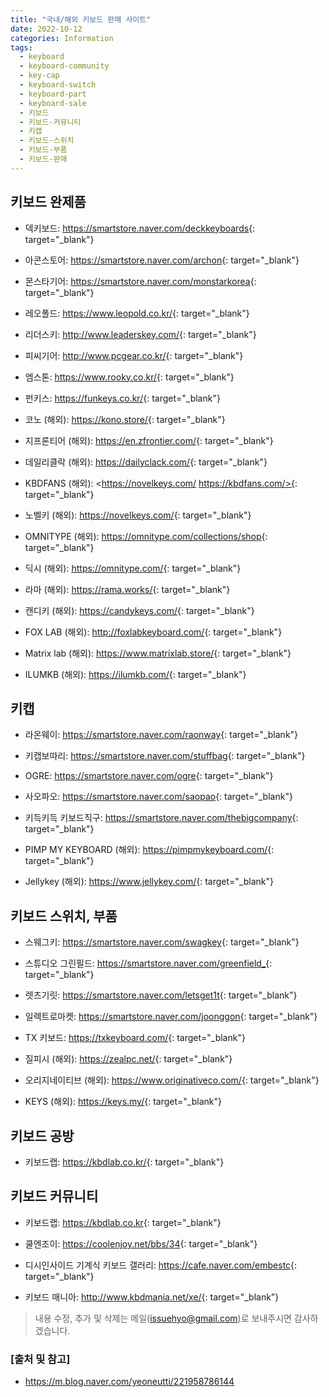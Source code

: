 ```yaml
---
title: "국내/해외 키보드 판매 사이트"
date: 2022-10-12
categories: Information
tags:
  - keyboard
  - keyboard-community
  - key-cap
  - keyboard-switch
  - keyboard-part
  - keyboard-sale
  - 키보드
  - 키보드-커뮤니티
  - 키캡
  - 키보드-스위치
  - 키보드-부품
  - 키보드-판매
---
```


## 키보드 완제품

* 덱키보드: <https://smartstore.naver.com/deckkeyboards>{: target="_blank"}

* 아콘스토어: <https://smartstore.naver.com/archon>{: target="_blank"}

* 몬스타기어: <https://smartstore.naver.com/monstarkorea>{: target="_blank"}

* 레오폴드: <https://www.leopold.co.kr/>{: target="_blank"}

* 리더스키: <http://www.leaderskey.com/>{: target="_blank"}

* 피씨기어: <http://www.pcgear.co.kr/>{: target="_blank"}

* 엠스톤: <https://www.rooky.co.kr/>{: target="_blank"}

* 펀키스: <https://funkeys.co.kr/>{: target="_blank"}

* 코노 (해외): <https://kono.store/>{: target="_blank"}

* 지프론티어 (해외): <https://en.zfrontier.com/>{: target="_blank"}

* 데일리클락 (해외): <https://dailyclack.com/>{: target="_blank"}

* KBDFANS (해외): <https://novelkeys.com/ https://kbdfans.com/>{: target="_blank"}

* 노벨키 (해외): <https://novelkeys.com/>{: target="_blank"}

* OMNITYPE (해외): <https://omnitype.com/collections/shop>{: target="_blank"}

* 딕시 (해외): <https://omnitype.com/>{: target="_blank"}

* 라마 (해외): <https://rama.works/>{: target="_blank"}

* 캔디키 (해외): <https://candykeys.com/>{: target="_blank"}

* FOX LAB (해외): <http://foxlabkeyboard.com/>{: target="_blank"}

* Matrix lab (해외): <https://www.matrixlab.store/>{: target="_blank"}

* ILUMKB (해외): <https://ilumkb.com/>{: target="_blank"}

## 키캡

* 라온웨이: <https://smartstore.naver.com/raonway>{: target="_blank"}

* 키캡보따리: <https://smartstore.naver.com/stuffbag>{: target="_blank"}

* OGRE: <https://smartstore.naver.com/ogre>{: target="_blank"}

* 사오파오: <https://smartstore.naver.com/saopao>{: target="_blank"}

* 키득키득 키보드직구: <https://smartstore.naver.com/thebigcompany>{: target="_blank"}

* PIMP MY KEYBOARD (해외): <https://pimpmykeyboard.com/>{: target="_blank"}

* Jellykey (해외): <https://www.jellykey.com/>{: target="_blank"}

## 키보드 스위치, 부품

* 스웨그키: <https://smartstore.naver.com/swagkey>{: target="_blank"}

* 스튜디오 그린필드: <https://smartstore.naver.com/greenfield_>{: target="_blank"}

* 렛츠기릿: <https://smartstore.naver.com/letsget1t>{: target="_blank"}

* 일렉트로마켓: <https://smartstore.naver.com/joonggon>{: target="_blank"}

* TX 키보드: <https://txkeyboard.com/>{: target="_blank"}

* 질피시 (해외): <https://zealpc.net/>{: target="_blank"}

* 오리지네이티브 (해외): <https://www.originativeco.com/>{: target="_blank"}

* KEYS (해외): <https://keys.my/>{: target="_blank"}

## 키보드 공방

* 키보드랩: <https://kbdlab.co.kr/>{: target="_blank"}

## 키보드 커뮤니티

* 키보드랩: <https://kbdlab.co.kr>{: target="_blank"}

* 쿨엔조이: <https://coolenjoy.net/bbs/34>{: target="_blank"}

* 디시인사이드 기계식 키보드 갤러리: <https://cafe.naver.com/embestc>{: target="_blank"}

* 키보드 매니아: <http://www.kbdmania.net/xe/>{: target="_blank"}

> 내용 수정, 추가 및 삭제는 메일(issuehyo@gmail.com)로 보내주시면 감사하겠습니다.

### [출처 및 참고]
* <https://m.blog.naver.com/yeoneutti/221958786144>
